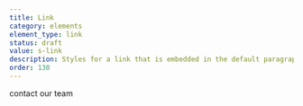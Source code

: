 ```yaml
---
title: Link
category: elements
element_type: link
status: draft
value: s-link
description: Styles for a link that is embedded in the default paragraph text.
order: 130
---
```

<a class="s-link">contact our team</a>